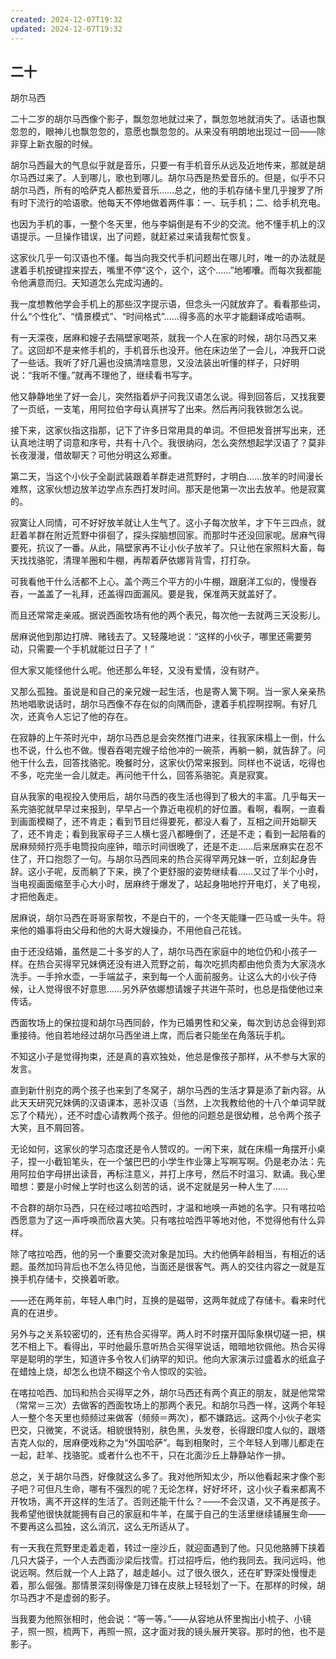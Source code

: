 ```yaml
---
created: 2024-12-07T19:32
updated: 2024-12-07T19:32
---
```

   

## 二十  
胡尔马西

二十二岁的胡尔马西像个影子，飘忽忽地就过来了，飘忽忽地就消失了。话语也飘忽忽的，眼神儿也飘忽忽的，意愿也飘忽忽的。从来没有明朗地出现过一回——除非穿上新衣服的时候。

胡尔马西最大的气息似乎就是音乐，只要一有手机音乐从远及近地传来，那就是胡尔马西过来了。人到哪儿，歌也到哪儿。胡尔马西是热爱音乐的。但是，似乎不只胡尔马西，所有的哈萨克人都热爱音乐……总之，他的手机存储卡里几乎搜罗了所有时下流行的哈语歌。他每天不停地做着两件事：一、玩手机；二、给手机充电。

也因为手机的事，一整个冬天里，他与李娟倒是有不少的交流。他不懂手机上的汉语提示。一旦操作错误，出了问题，就赶紧过来请我帮忙恢复。

这家伙几乎一句汉语也不懂。每当向我交代手机问题出在哪儿时，唯一的办法就是逮着手机按键捏来捏去，嘴里不停“这个，这个，这个……”地嘟囔。而每次我都能令他满意而归。天知道怎么完成沟通的。

我一度想教他学会手机上的那些汉字提示语，但念头一闪就放弃了。看看那些词，什么“个性化”、“情景模式”、“时间格式”……得多高的水平才能翻译成哈语啊。

有一天深夜，居麻和嫂子去隔壁家喝茶，就我一个人在家的时候，胡尔马西又来了。这回却不是来修手机的，手机音乐也没开。他在床边坐了一会儿，冲我开口说了一些话。我听了好几遍也没搞清啥意思，又没法装出听懂的样子，只好明说：“我听不懂。”就再不理他了，继续看书写字。

他又静静地坐了好一会儿，突然指着炉子问我汉语怎么说。得到回答后，又找我要了一页纸，一支笔，用阿拉伯字母认真拼写了出来。然后再问我铁锨怎么说。

接下来，这家伙指这指那，记下了许多日常用具的单词。不但把发音拼写出来，还认真地注明了词意和序号，共有十八个。我很纳闷，怎么突然想起学汉语了？莫非长夜漫漫，借故聊天？可他分明这么郑重。

第二天，当这个小伙子全副武装跟着羊群走进荒野时，才明白……放羊的时间漫长难熬，这家伙想边放羊边学点东西打发时间。那天是他第一次出去放羊。他是寂寞的。

寂寞让人同情，可不好好放羊就让人生气了。这小子每次放羊，才下午三四点，就赶着羊群在附近荒野中徘徊了，探头探脑想回家。而那时牛还没回家呢。居麻气得要死，抗议了一番。从此，隔壁家再不让小伙子放羊了。只让他在家照料大畜，每天找找骆驼，清理羊圈和牛棚，再帮着萨依娜背背雪，打打杂。

可我看他干什么活都不上心。盖个两三个平方的小牛棚，跟磨洋工似的，慢慢吞吞，一盖盖了一礼拜，还盖得四面漏风。要是我，保准两天就盖好了。

而且还常常走亲戚。据说西面牧场有他的两个表兄，每次他一去就两三天没影儿。

居麻说他到那边打牌、赌钱去了。又轻蔑地说：“这样的小伙子，哪里还需要劳动，只需要一个手机就能过日子了！”

但大家又能怪他什么呢。他还那么年轻，又没有爱情，没有财产。

又那么孤独。虽说是和自己的亲兄嫂一起生活，也是寄人篱下啊。当一家人亲亲热热地唱歌说话时，胡尔马西像不存在似的向隅而卧，逮着手机捏啊捏啊。有好几次，还真令人忘记了他的存在。

在寂静的上午茶时光中，胡尔马西总是会突然推门进来，往我家床榻上一倒，什么也不说，什么也不做。慢吞吞喝完嫂子给他冲的一碗茶，再躺一躺，就告辞了。问他干什么去，回答找骆驼。晚餐时分，这家伙仍常来报到。同样也不说话，吃得也不多，吃完坐一会儿就走。再问他干什么，回答系骆驼。真是寂寞。

自从我家的电视投入使用后，胡尔马西的夜生活也得到了极大的丰富。几乎每天一系完骆驼就早早过来报到，早早占一个靠近电视机的好位置。看啊，看啊，一直看到画面模糊了，还不肯走；看到节目烂得要死，都没人看了，互相之间开始聊天了，还不肯走；看到我家母子三人横七竖八都睡倒了，还是不走；看到一起陪看的居麻频频拧亮手电筒投向座钟，暗示时间很晚了，还是不走……后来居麻实在忍不住了，开口抱怨了一句。与胡尔马西同来的热合买得罕两兄妹一听，立刻起身告辞。这小子呢，反而躺了下来，换了个更舒服的姿势继续看……又过了半个小时，当电视画面缩至手心大小时，居麻终于爆发了，站起身啪地拧开电灯，关了电视，才把他轰走。

居麻说，胡尔马西在哥哥家帮牧，不是白干的，一个冬天能赚一匹马或一头牛。将来他的婚事将由父母和他的大哥大嫂操办，不用他自己花钱。

由于还没结婚，虽然是二十多岁的人了，胡尔马西在家庭中的地位仍和小孩子一样。在热合买得罕兄妹俩还没有进入荒野之前，每次吃抓肉都由他负责为大家浇水洗手。一手拎水壶，一手端盆子，来到每一个人面前服务。让这么大的小伙子侍候，让人觉得很不好意思……另外萨依娜想请嫂子共进午茶时，也总是指使他过来传话。

西面牧场上的保拉提和胡尔马西同龄，作为已婚男性和父亲，每次到访总会得到郑重接待。他自若地经过胡尔马西坐进上席，而后者只能坐在角落玩手机。

不知这小子是觉得拘束，还是真的喜欢独处，他总是像孩子那样，从不参与大家的发言。

直到新什别克的两个孩子也来到了冬窝子，胡尔马西的生活才算是添了新内容。从此天天研究兄妹俩的汉语课本，恶补汉语（当然，上次我教给他的十八个单词早就忘了个精光），还不时虚心请教两个孩子。但他的问题总是很幼稚，总令两个孩子大笑，且不屑回答。

无论如何，这家伙的学习态度还是令人赞叹的。一闲下来，就在床榻一角摆开小桌子，捏一小截铅笔头，在一个皱巴巴的小学生作业簿上写啊写啊。仍是老办法：先用阿拉伯字母拼出读音，再标注意义，并打上序号，然后不时温习、默诵。我心里暗想：要是小时候上学时也这么刻苦的话，说不定就是另一种人生了……

不合群的胡尔马西，只在经过喀拉哈西时，才温和地唤一声她的名字。只有喀拉哈西愿意为了这一声呼唤而欣喜大笑。只有喀拉哈西平等地对他，不觉得他有什么异样。

除了喀拉哈西，他的另一个重要交流对象是加玛。大约他俩年龄相当，有相近的话题。虽然加玛背后也不怎么待见他，当面还是很客气。两人的交往内容之一就是互换手机存储卡，交换着听歌。

——还在两年前，年轻人串门时，互换的是磁带，这两年就成了存储卡。看来时代真的在进步。

另外与之关系较密切的，还有热合买得罕。两人时不时摆开国际象棋切磋一把，棋艺不相上下。看得出，平时他最乐意听热合买得罕说话，暗暗地钦佩他。热合买得罕是聪明的学生，知道许多令牧人们纳罕的知识。他向大家演示过盛着水的纸盒子在蜡烛上烧，却怎么也烧不糊这个令人惊叹的实验。

在喀拉哈西、加玛和热合买得罕之外，胡尔马西还有两个真正的朋友，就是他常常（常常＝三次）去做客的西面牧场上的那两个表兄。和胡尔马西一样，这两个年轻人一整个冬天里也频频过来做客（频频＝两次），都不嫌路远。这两个小伙子老实巴交，只微笑，不说话。相貌很特别，肤色黑，头发卷，长得跟印度人似的，跟塔吉克人似的，居麻便戏称之为“外国哈萨”。每到相聚时，三个年轻人到哪儿都走在一起，赶羊、找骆驼。或者什么也不干，只在北面沙丘上静静站作一排。

总之，关于胡尔马西，好像就这么多了。我对他所知太少，所以他看起来才像个影子吧？可但凡生命，哪有不强烈的呢？无论怎样，好好坏坏，这小伙子看来都离不开牧场，离不开这样的生活了。否则还能干什么？——不会汉语，又不再是孩子。我希望他很快就能拥有自己的家庭和牛羊，在属于自己的生活里继续铺展生命——不要再这么孤独，这么消沉，这么无所适从了。

有一天我在荒野里走着走着，转过一座沙丘，就迎面遇到了他。只见他胳膊下挟着几只大袋子，一个人去西面沙梁后找雪。打过招呼后，他约我同去。我问远吗，他说远啊。然后就一个人上路了，越走越小。过了很久很久，还在旷野深处慢慢走着，那么倔强。那情景深刻得像是刀锋在皮肤上轻轻划了一下。在那样的时候，胡尔马西才不是虚弱的影子。

当我要为他照张相时，他会说：“等一等。”——从容地从怀里掏出小梳子、小镜子，照一照，梳两下，再照一照，这才面对我的镜头展开笑容。那时的他，也不是影子。